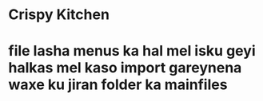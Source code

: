 # Crispy Kitchen

# file lasha menus ka hal mel isku geyi halkas mel kaso import gareynena waxe ku jiran folder ka mainfiles








